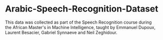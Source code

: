 # Arabic-Speech-Recognition-Dataset
This data was collected as part of the Speech Recognition course during the African Master's in Machine Intelligence, taught by Emmanuel Dupoux, Laurent Besacier, Gabriel Synnaeve and Neil Zeghidour.

